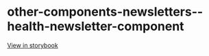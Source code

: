 # other-components-newsletters--health-newsletter-component

[View in storybook](https://raw.githack.com/Independent-Digital-News-and-Media-Ltd/indy-pwamp-sb/PR-2012-sb/index.html?path=/story/other-components-newsletters--health-newsletter-component)